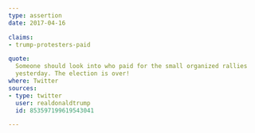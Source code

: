 ```yaml
---
type: assertion
date: 2017-04-16

claims:
- trump-protesters-paid

quote:
  Someone should look into who paid for the small organized rallies
  yesterday. The election is over!
where: Twitter
sources:
- type: twitter
  user: realdonaldtrump
  id: 853597199619543041

---
```

